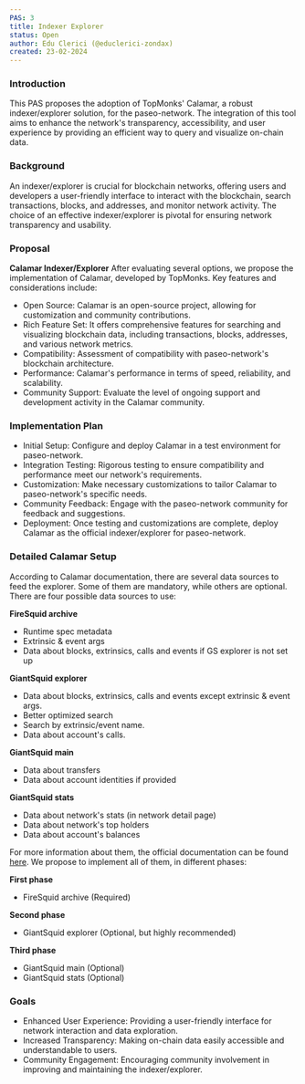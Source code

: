 ```yaml
---
PAS: 3
title: Indexer Explorer
status: Open
author: Edu Clerici (@educlerici-zondax)
created: 23-02-2024
---
```


### Introduction
This PAS proposes the adoption of TopMonks' Calamar, a robust indexer/explorer solution, for the paseo-network. The integration of this tool aims to enhance the network's transparency, accessibility, and user experience by providing an efficient way to query and visualize on-chain data.

### Background
An indexer/explorer is crucial for blockchain networks, offering users and developers a user-friendly interface to interact with the blockchain, search transactions, blocks, and addresses, and monitor network activity. The choice of an effective indexer/explorer is pivotal for ensuring network transparency and usability.

### Proposal
**Calamar Indexer/Explorer**
After evaluating several options, we propose the implementation of Calamar, developed by TopMonks. Key features and considerations include:


- Open Source: Calamar is an open-source project, allowing for customization and community contributions.
- Rich Feature Set: It offers comprehensive features for searching and visualizing blockchain data, including transactions, blocks, addresses, and various network metrics.
- Compatibility: Assessment of compatibility with paseo-network's blockchain architecture.
- Performance: Calamar's performance in terms of speed, reliability, and scalability.
- Community Support: Evaluate the level of ongoing support and development activity in the Calamar community.

### Implementation Plan
- Initial Setup: Configure and deploy Calamar in a test environment for paseo-network.
- Integration Testing: Rigorous testing to ensure compatibility and performance meet our network's requirements.
- Customization: Make necessary customizations to tailor Calamar to paseo-network's specific needs.
- Community Feedback: Engage with the paseo-network community for feedback and suggestions.
- Deployment: Once testing and customizations are complete, deploy Calamar as the official indexer/explorer for paseo-network.

### Detailed Calamar Setup
According to Calamar documentation, there are several data sources to feed the explorer. Some of them are mandatory, while others are optional. There are four possible data sources to use:

**FireSquid archive**
- Runtime spec metadata
- Extrinsic & event args
- Data about blocks, extrinsics, calls and events if GS explorer is not set up

**GiantSquid explorer**
- Data about blocks, extrinsics, calls and events except extrinsic & event args.
- Better optimized search
- Search by extrinsic/event name.
- Data about account's calls.

**GiantSquid main**
- Data about transfers
- Data about account identities if provided

**GiantSquid stats**
- Data about network's stats (in network detail page)
- Data about network's top holders
- Data about account's balances


For more information about them, the official documentation can be found [here](https://github.com/topmonks/calamar/wiki/Data-sources). We propose to implement all of them, in different phases:

**First phase**
- FireSquid archive (Required)

**Second phase**
- GiantSquid explorer (Optional, but highly recommended)


**Third phase**
- GiantSquid main (Optional)
- GiantSquid stats (Optional)

### Goals

- Enhanced User Experience: Providing a user-friendly interface for network interaction and data exploration.
- Increased Transparency: Making on-chain data easily accessible and understandable to users.
- Community Engagement: Encouraging community involvement in improving and maintaining the indexer/explorer.
